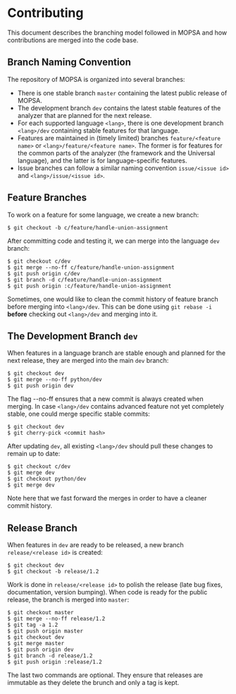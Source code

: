 Contributing
============

This document describes the branching model followed in MOPSA and how contributions are merged into the code base.


Branch Naming Convention
------------------------
The repository of MOPSA is organized into several branches: 
- There is one stable branch `master` containing the latest public release of MOPSA.
- The development branch `dev` contains the latest stable features of the analyzer that are planned for the next release.
- For each supported language `<lang>`, there is one development branch `<lang>/dev` containing stable features for that language.
- Features are maintained in (timely limited) branches `feature/<feature name>` or `<lang>/feature/<feature name>`. The former is for features for the common parts of the analyzer (the framework and the Universal language), and the latter is for language-specific features.
- Issue branches can follow a similar naming convention `issue/<issue id>` and `<lang>/issue/<issue id>`.


Feature Branches
----------------
To work on a feature for some language, we create a new branch:
```shell
$ git checkout -b c/feature/handle-union-assignment
```

After committing code and testing it, we can merge into the language `dev` branch:
```shell
$ git checkout c/dev
$ git merge --no-ff c/feature/handle-union-assignment
$ git push origin c/dev
$ git branch -d c/feature/handle-union-assignment
$ git push origin :c/feature/handle-union-assignment
```

Sometimes, one would like to clean the commit history of feature branch before merging into `<lang>/dev`. This can be done using `git rebase -i` **before** checking out `<lang>/dev` and merging into it.


The Development Branch `dev`
---------------------------
When features in a language branch are stable enough and planned for the next release, they are merged into the main `dev` branch:
```shell
$ git checkout dev
$ git merge --no-ff python/dev
$ git push origin dev
```

The flag --no-ff ensures that a new commit is always created when merging. In case `<lang>/dev` contains advanced feature not yet completely stable, one could merge specific stable commits:
```shell
$ git checkout dev
$ git cherry-pick <commit hash>
```

After updating `dev`, all existing `<lang>/dev` should pull these changes to remain up to date:
```shell
$ git checkout c/dev
$ git merge dev
$ git checkout python/dev
$ git merge dev
```

Note here that we fast forward the merges in order to have a cleaner commit history.


Release Branch
---------------
When features in `dev` are ready to be released, a new branch `release/<release id>` is created:
```shell
$ git checkout dev
$ git checkout -b release/1.2
```

Work is done in `release/<release id>` to polish the release (late bug fixes, documentation, version bumping). When code is ready for the public release, the branch is merged into `master`:
```shell
$ git checkout master
$ git merge --no-ff release/1.2
$ git tag -a 1.2
$ git push origin master
$ git checkout dev
$ git merge master
$ git push origin dev
$ git branch -d release/1.2
$ git push origin :release/1.2
```

The last two commands are optional. They ensure that releases are immutable as they delete the brunch and only a tag is kept.

